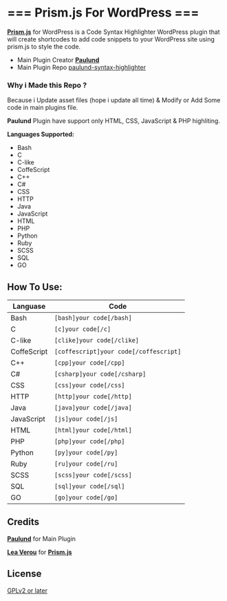 === Prism.js For WordPress ===
==============================

[**Prism.js**](http://prismjs.com/) for WordPress is a Code Syntax Highlighter WordPress plugin that will create shortcodes to add code snippets to your WordPress site using prism.js to style the code.

* Main Plugin Creator [**Paulund**](https://github.com/paulund)
* Main Plugin Repo [paulund-syntax-highlighter](https://github.com/paulund/paulund-syntax-highlighter)

### Why i Made this Repo ?
Because i Update asset files (hope i update all time) & Modify or Add Some code in main plugins file.

**Paulund** Plugin have support only HTML, CSS, JavaScript & PHP highliting. 

**Languages Supported:**
* Bash
* C
* C-like
* CoffeScript
* C++
* C#
* CSS
* HTTP
* Java
* JavaScript
* HTML
* PHP
* Python
* Ruby
* SCSS
* SQL
* GO

## How To Use:
Languase | Code
-------- | ----
Bash | `[bash]your code[/bash]`
C | `[c]your code[/c]`
C-like | `[clike]your code[/clike]`
CoffeScript | `[coffescript]your code[/coffescript]`
C++ | `[cpp]your code[/cpp]`
C# | `[csharp]your code[/csharp]`
CSS | `[css]your code[/css]`
HTTP | `[http]your code[/http]`
Java | `[java]your code[/java]`
JavaScript | `[js]your code[/js]`
HTML | `[html]your code[/html]`
PHP | `[php]your code[/php]`
Python | `[py]your code[/py]`
Ruby | `[ru]your code[/ru]`
SCSS | `[scss]your code[/scss]`
SQL | `[sql]your code[/sql]`
GO | `[go]your code[/go]`

## Credits
[**Paulund**](paulund.co.uk) for Main Plugin

[**Lea Verou**](http://lea.verou.me/) for [**Prism.js**](http://prismjs.com/)

## License
[GPLv2 or later](http://www.gnu.org/licenses/gpl-2.0.html)

